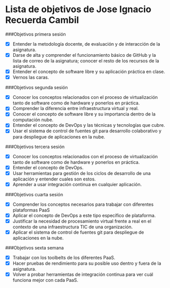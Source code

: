 Lista de objetivos de Jose Ignacio Recuerda Cambil
==================================================

###Objetivos primera sesión
- [X] Entender la metodología docente, de evaluación y de interacción de la asignatura.
- [X] Darse de alta y comprender el funcionamiento básico de GitHub y la lista de correo de la asignatura; conocer el resto de los recursos de la asignatura.
- [X] Entender el concepto de software libre y su aplicación práctica en clase.
- [X] Vernos las caras. 

###Objetivos segunda sesión
- [X] Conocer los conceptos relacionados con el proceso de virtualización tanto de software como de hardware y ponerlos en práctica.
- [X] Comprender la diferencia entre infraestructura virtual y real.
- [X] Conocer el concepto de software libre y su importancia dentro de la computación nube.
- [X] Entender el concepto de DevOps y las técnicas y tecnologías que cubre.
- [X] Usar el sistema de control de fuentes git para desarrollo colaborativo y para despliegue de aplicaciones en la nube.

###Objetivos tercera sesión
- [X] Conocer los conceptos relacionados con el proceso de virtualización tanto de software como de hardware y ponerlos en práctica.
- [X] Entender el concepto de DevOps.
- [X] Usar herramientas para gestión de los ciclos de desarrollo de una aplicación y entender cuales son estos.
- [X] Aprender a usar integración continua en cualquier aplicación.

###Objetivos cuarta sesión
- [X] Comprender los conceptos necesarios para trabajar con diferentes plataformas PaaS
- [X] Aplicar el concepto de DevOps a este tipo específico de plataforma.
- [X] Justificar la necesidad de procesamiento virtual frente a real en el contexto de una infraestructura TIC de una organización.
- [X] Aplicar el sistema de control de fuentes git para despliegue de aplicaciones en la nube.

###Objetivos sexta semana
- [X] Trabajar con los toolbelts de los diferentes PaaS.
- [X] Hacer pruebas de rendimiento para su posible uso dentro y fuera de la asignatura.
- [X] Volver a probar herramientas de integración continua para ver cuál funciona mejor con cada PaaS.